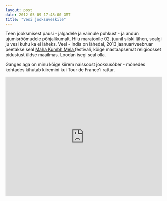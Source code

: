 ```yaml
---
layout: post
date: 2012-05-09 17:48:00 GMT
title: "Vesi jooksuveskile"
---
```

<p>Teen jooksmisest pausi - jalgadele ja vaimule puhkust - ja andun ujumisrõõmudele põhjalikumalt. Hiiu maratonile 02. juunil siiski lähen, sealgi ju vesi kuhu ka ei läheks. Veel - India on lähedal, 2013 jaanuar/veebruar peetakse seal <a href="http://en.wikipedia.org/wiki/Kumbh_Mela">Maha Kumbh Mela </a>festivali, kõige mastaapsemat religioosset pidustust üldse maailmas. Loodan isegi seal olla.</p>&#13;
<p>Ganges aga on minu kõige kiirem naissoost jooksusõber - mõnedes kohtades kihutab kiiremini kui Tour de France'i rattur.</p>&#13;
<p><iframe frameborder="0" height="381" src="http://www.youtube.com/embed/RA3gsasB0_Y" width="500"></iframe></p> 